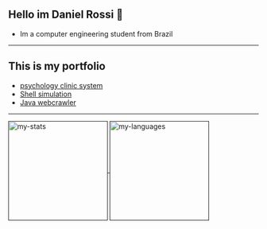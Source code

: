 ## Hello im Daniel Rossi 👋
* Im a computer engineering student from Brazil

---
## This is my portfolio
* [psychology clinic system](https://github.com/Bertidev/projeto_app)
* [Shell simulation](https://github.com/LevvonDev/ShellSO)
* [Java webcrawler](https://github.com/danirso/trabalho-final-POO)
---
<a href="">
  <img height=200 align=center alt="my-stats" src="https://github-readme-stats.vercel.app/api?username=danirso&show_icons=true&theme=tokyonight&hide_border=true"/>
</a>
<a href="">
  <img height=200 align=center alt="my-languages" src="https://github-readme-stats.vercel.app/api/top-langs/?username=danirso&layout=compact&theme=tokyonight&card_width=320&hide_border=true"/>
</a>
<!--
**danirso/danirso** is a ✨ _special_ ✨ repository because its `README.md` (this file) appears on your GitHub profile.

Here are some ideas to get you started:

- 🔭 I’m currently working on ...
- 🌱 I’m currently learning ...
- 👯 I’m looking to collaborate on ...
- 🤔 I’m looking for help with ...
- 💬 Ask me about ...
- 📫 How to reach me: ...
- 😄 Pronouns: ...
- ⚡ Fun fact: ...
-->
